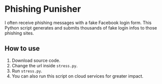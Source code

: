 # Phishing Punisher
I often receive phishing messages with a fake Facebook login form. This Python script generates and submits thousands of fake login infos to those phishing sites.

## How to use
1. Download source code.
2. Change the url inside `stress.py`.
3. Run `stress.py`.
4. You can also run this script on cloud services for greater impact.
